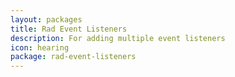 ```yaml
---
layout: packages
title: Rad Event Listeners
description: For adding multiple event listeners
icon: hearing
package: rad-event-listeners
---
```

